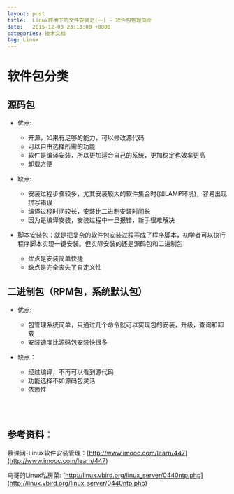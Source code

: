 ```yaml
---
layout: post
title:  Linux环境下的文件安装之(一) - 软件包管理简介
date:   2015-12-03 23:13:00 +0800
categories: 技术文档
tag: Linux
---
```


软件包分类
=================================

源码包
---------------------------------

+ 优点:
	+ 开源，如果有足够的能力，可以修改源代码
	+ 可以自由选择所需的功能
	+ 软件是编译安装，所以更加适合自己的系统，更加稳定也效率更高
	+ 卸载方便

+ 缺点:
	+ 安装过程步骤较多，尤其安装较大的软件集合时(如LAMP环境)，容易出现拼写错误
	+ 编译过程时间较长，安装比二进制安装时间长
	+ 因为是编译安装，安装过程中一旦报错，新手很难解决

+ 脚本安装包：就是把复杂的软件包安装过程写成了程序脚本，初学者可以执行程序脚本实现一键安装。但实际安装的还是源码包和二进制包
	+ 优点是安装简单快捷
	+ 缺点是完全丧失了自定义性

二进制包（RPM包，系统默认包）
---------------------------------

+ 优点:
	+ 包管理系统简单，只通过几个命令就可以实现包的安装，升级，查询和卸载
	+ 安装速度比源码包安装快很多

+ 缺点：
	+ 经过编译，不再可以看到源代码
	+ 功能选择不如源码包灵活
	+ 依赖性

<br />
<br />

参考资料：
-------------------------------------

慕课网-Linux软件安装管理：[http://www.imooc.com/learn/447](http://www.imooc.com/learn/447)

鸟哥的Linux私房菜: [http://linux.vbird.org/linux_server/0440ntp.php](http://linux.vbird.org/linux_server/0440ntp.php)

<br />
<br />